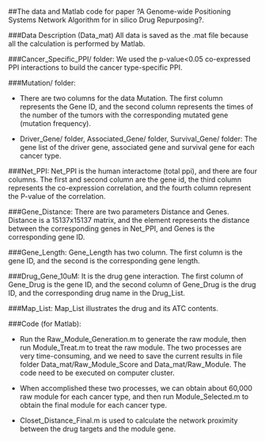##The data and Matlab code for paper ?A Genome-wide Positioning Systems Network Algorithm for in silico Drug Repurposing?.


###Data Description (Data_mat)
All data is saved as the .mat file because all the calculation is performed by Matlab. 

###Cancer_Specific_PPI/ folder:
We used the p-value<0.05 co-expressed PPI interactions to build the cancer type-specific PPI. 

###Mutation/ folder: 
- There are two columns for the data Mutation. The first column represents the Gene ID, and the second column represents the times of the number of the tumors with the corresponding mutated gene (mutation frequency). 

- Driver_Gene/ folder, Associated_Gene/ folder, Survival_Gene/ folder: The gene list of the driver gene, associated gene and survival gene for each cancer type.


###Net_PPI: 
Net_PPI is the human interactome (total ppi), and there are four columns. The first and second column are the gene id, the third column represents the co-expression correlation, and the fourth column represent the P-value of the correlation.

###Gene_Distance:
There are two parameters Distance and Genes. Distance is a 15137x15137 matrix, and the element represents the distance between the corresponding genes in Net_PPI, and Genes is the corresponding gene ID.

###Gene_Length:
Gene_Length has two column. The first column is the gene ID, and the second is the corresponding gene length. 

###Drug_Gene_10uM: 
It is the drug gene interaction. The first column of Gene_Drug is the gene ID, and the second column of Gene_Drug is the drug ID, and the corresponding drug name in the Drug_List.

###Map_List:
Map_List illustrates the drug and its ATC contents.


###Code (for Matlab):
- Run the Raw_Module_Generation.m to generate the raw module, then run Module_Treat.m to treat the raw module. The two processes are very time-consuming, and we need to save the current results in file folder Data_mat/Raw_Module_Score and Data_mat/Raw_Module. The code need to be executed on computer cluster. 

- When accomplished these two processes, we can obtain about 60,000 raw module for each cancer type, and then run Module_Selected.m to obtain the final module for each cancer type. 

- Closet_Distance_Final.m is used to calculate the network proximity between the drug targets and the module gene.
